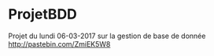 # ProjetBDD
Projet du lundi 06-03-2017 sur la gestion de base de donnée http://pastebin.com/ZmiEK5W8
